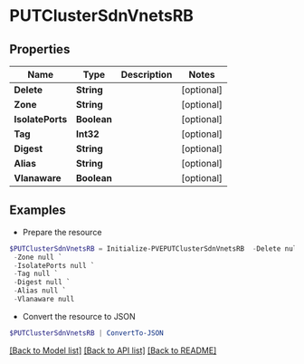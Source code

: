 # PUTClusterSdnVnetsRB
## Properties

Name | Type | Description | Notes
------------ | ------------- | ------------- | -------------
**Delete** | **String** |  | [optional] 
**Zone** | **String** |  | [optional] 
**IsolatePorts** | **Boolean** |  | [optional] 
**Tag** | **Int32** |  | [optional] 
**Digest** | **String** |  | [optional] 
**Alias** | **String** |  | [optional] 
**Vlanaware** | **Boolean** |  | [optional] 

## Examples

- Prepare the resource
```powershell
$PUTClusterSdnVnetsRB = Initialize-PVEPUTClusterSdnVnetsRB  -Delete null `
 -Zone null `
 -IsolatePorts null `
 -Tag null `
 -Digest null `
 -Alias null `
 -Vlanaware null
```

- Convert the resource to JSON
```powershell
$PUTClusterSdnVnetsRB | ConvertTo-JSON
```

[[Back to Model list]](../README.md#documentation-for-models) [[Back to API list]](../README.md#documentation-for-api-endpoints) [[Back to README]](../README.md)

